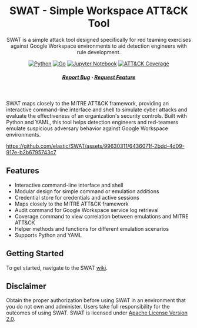 #

<div align="center">
  <h1>SWAT - Simple Workspace ATT&CK Tool</h1>

  <p>
    SWAT is a simple attack tool designed specifically for red teaming exercises against Google Workspace environments to aid detection engineers with rule development.
  </p>

<!-- Badges -->

[![Python](https://img.shields.io/badge/python-3670A0?style=for-the-badge&logo=python&logoColor=ffdd54)](https://www.python.org/downloads/)
[![Go](https://img.shields.io/badge/go-%2300ADD8.svg?style=for-the-badge&logo=go&logoColor=white)](https://go.dev/dl/)
[![Jupyter Notebook](https://img.shields.io/badge/jupyter-%23FA0F00.svg?style=for-the-badge&logo=jupyter&logoColor=white)](https://jupyter.org/install)
[![ATT&CK Coverage](https://img.shields.io/badge/ATT&CK-Navigator-red.svg?style=for-the-badge&logoColor=white)](https://attack.mitre.org/matrices/enterprise/cloud/googleworkspace/)


<h5>
    <a href="https://github.com/elastic/SWAT/issues/">Report Bug</a>
  <span> · </span>
    <a href="https://github.com/elastic/SWAT/issues/">Request Feature</a>
  </h5>
</div>

<br />

SWAT maps closely to the MITRE ATT&CK framework, providing an interactive command-line interface and shell to simulate cyber attacks and evaluate the effectiveness of an organization's security controls. Built with Python and YAML, this tool helps detection engineers and red-teamers emulate suspicious adversary behavior against Google Workspace environments.

https://github.com/elastic/SWAT/assets/99630311/6436071f-2bdd-4d09-917e-b2b6795743c7

## Features

- Interactive command-line interface and shell
- Modular design for simple command or emulation additions
- Credential store for credentials and active sessions
- Maps closely to the MITRE ATT&CK framework
- Audit command for Google Workspace service log retrieval
- Coverage command to view correlation between emulations and MITRE ATT&CK
- Helper methods and functions for different emulation scenarios
- Supports Python and YAML

## Getting Started
To get started, navigate to the SWAT [wiki](https://github.com/elastic/SWAT/wiki).

## Disclaimer
Obtain the proper authorization before using SWAT in an environment that you do not own and administer. Users take full responsibility for the outcomes of using SWAT. SWAT is licensed under [Apache License Version 2.0](LICENSE.txt).
